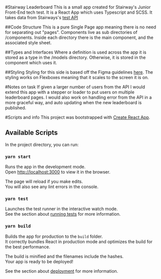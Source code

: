 #Stairway Leaderboard
This is a small app created for Stairway's Junior Front-End tech test. 
It is a React App which uses Typescript and SCSS. 
It takes data from Stairways's [test API](https://www.stairwaylearning.com/api/v1/stub/leaderboard)   

##Code Structure 
This is a pure Single Page app meaning there is no need for separating out "pages". 
Components live as sub directories of /components. 
Inside each directory there is the main component, and the associated style sheet.  

##Types and Interfaces
Where a definition is used across the app it is stored as a type in the /models directory. 
Otherwise, it is stored in the component which uses it.  


##Styling
Styling for this side is based off the Figma guidelines [here](https://www.figma.com/file/9qSLmzKSmHaTbs3PAOubUF/Dev-Test-Leaderboard?node-id=0%3A1).
The styling works on Flexboxes meaning that it scales to the screen it is on.  

#Notes on task
If given a larger number of users from the API I would extend this app with a stepper or loader to put users on multiple leaderboard pages. 
I would also work on handling error from the API in a more graceful way, and auto updating when the new leaderboard is published. 




#Scripts and info
This project was bootstrapped with [Create React App](https://github.com/facebook/create-react-app).

## Available Scripts

In the project directory, you can run:

### `yarn start`

Runs the app in the development mode.<br />
Open [http://localhost:3000](http://localhost:3000) to view it in the browser.

The page will reload if you make edits.<br />
You will also see any lint errors in the console.

### `yarn test`

Launches the test runner in the interactive watch mode.<br />
See the section about [running tests](https://facebook.github.io/create-react-app/docs/running-tests) for more information.

### `yarn build`

Builds the app for production to the `build` folder.<br />
It correctly bundles React in production mode and optimizes the build for the best performance.

The build is minified and the filenames include the hashes.<br />
Your app is ready to be deployed!

See the section about [deployment](https://facebook.github.io/create-react-app/docs/deployment) for more information.

